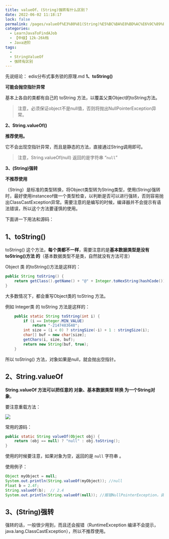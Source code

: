 ```yaml
---
title: valueOf、(String)强转有什么区别？
date: 2022-06-02 11:18:17
lock: false
permalink: /pages/valueOf%E3%80%81(String)%E5%BC%BA%E8%BD%AC%E6%9C%89%E4%BB%80%E4%B9%88%E5%8C%BA%E5%88%AB%EF%BC%9F
categories: 
  - LearnJavaToFindAJob
  - 【中级】12k-26k档
  - Java进阶
tags: 
  - 
  - StringValueOf
  - 强转有区别
---
```

先说结论：
edis分布式事务锁的原理.md
**1、toString()**

**可能会抛空指针异常**

基本上各自的类都有自己的 toString 方法，以覆盖父类Object的toString方法。

>  注意，必须保证object不是null值，否则将抛出NullPointerException异常。

**2、String.valueOf()**

**推荐使用。**

它不会出现空指针异常，而且是静态的方法，直接通过String调用即可。

> 注意，String.valueOf(null) 返回的是字符串 “`null`”

**3、(String)强转**

**不推荐使用**

（String）是标准的类型转换，将Object类型转为String类型，使用(String)强转时，最好使用instanceof做一个类型检查，以判断是否可以进行强转，否则容易抛出ClassCastException异常。需要注意的是编写的时候，编译器并不会提示有语法错误，所以这个方法要谨慎的使用。



下面讲一下用法和源码：

## 1、toString()

toString() 这个方法，**每个类都不一样**，需要注意的是**基本数据类型是没有 toString()方法 的**（基本数据类型不是类，自然就没有方法可言）

Object 类 的toString()方法是这样的：

```java
public String toString() {
	return getClass().getName() + "@" + Integer.toHexString(hashCode());
}
```

大多数情况下，都会重写Object类的 toString 方法。

 例如 Integer类 的 toString 方法是这样的：

```java
    public static String toString(int i) {
        if (i == Integer.MIN_VALUE)
            return "-2147483648";
        int size = (i < 0) ? stringSize(-i) + 1 : stringSize(i);
        char[] buf = new char[size];
        getChars(i, size, buf);
        return new String(buf, true);
    }
```



所以 toString() 方法，对象如果是null，就会抛出空指针。

## 2、String.valueOf

**String.valueOf 方法可以把任意的 对象、基本数据类型 转换 为一个String对象**。

要注意重载方法：

![](https://cdn.jsdelivr.net/gh/DogerRain/image@main/img-202203/image-20210930175313816.png)

常用的源码：

```java
public static String valueOf(Object obj) {
    return (obj == null) ? "null" : obj.toString();
}
```

使用的时候要注意，如果对象为空，返回的是 `null` 字符串 。

使用例子：

```java
Object myObject = null;
System.out.println(String.valueOf(myObject)); //null
Float b = 2.4f;
String.valueOf(b);  // 2.4
System.out.println(String.valueOf(null)); //报错NullPointerException，调用的是String.valueOf(char data[]) 
```



## 3、(String)强转

强转的话，一般很少用到，而且还会报错（RuntimeException 编译不会提示，java.lang.ClassCastException），所以不推荐使用。